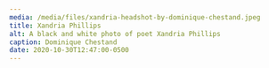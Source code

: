 ```yaml
---
media: /media/files/xandria-headshot-by-dominique-chestand.jpeg
title: Xandria Phillips
alt: A black and white photo of poet Xandria Phillips
caption: Dominique Chestand
date: 2020-10-30T12:47:00-0500
---
```

